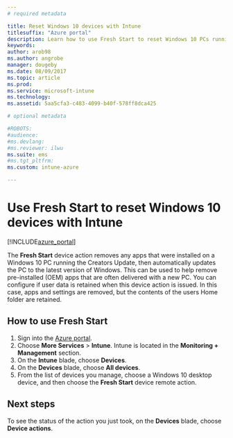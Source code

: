 ```yaml
---
# required metadata

title: Reset Windows 10 devices with Intune 
titlesuffix: "Azure portal"
description: Learn how to use Fresh Start to reset Windows 10 PCs running Intune."
keywords:
author: arob98
ms.author: angrobe
manager: dougeby
ms.date: 08/09/2017
ms.topic: article
ms.prod:
ms.service: microsoft-intune
ms.technology:
ms.assetid: 5aa5cfa3-c483-4099-b40f-578ff8dca425

# optional metadata

#ROBOTS:
#audience:
#ms.devlang:
#ms.reviewer: ilwu
ms.suite: ems
#ms.tgt_pltfrm:
ms.custom: intune-azure

---
```


# Use Fresh Start to reset Windows 10 devices with Intune


[!INCLUDE[azure_portal](./includes/azure_portal.md)]

The **Fresh Start** device action removes any apps that were installed on a Windows 10 PC running the Creators Update, then automatically updates the PC to the latest version of Windows.
This can be used to help remove pre-installed (OEM) apps that are often delivered with a new PC. You can configure if user data is retained when this device action is issued. In this case, apps and settings are removed, but the contents of the users Home folder are retained.

## How to use Fresh Start

1. Sign into the [Azure portal](https://portal.azure.com).
2. Choose **More Services** > **Intune**. Intune is located in the **Monitoring + Management** section.
3. On the **Intune** blade, choose **Devices**.
4. On the **Devices** blade, choose **All devices**.
5. From the list of devices you manage, choose a Windows 10 desktop device, and then choose the **Fresh Start** device remote action.

## Next steps

To see the status of the action you just took, on the **Devices** blade, choose **Device actions**.

